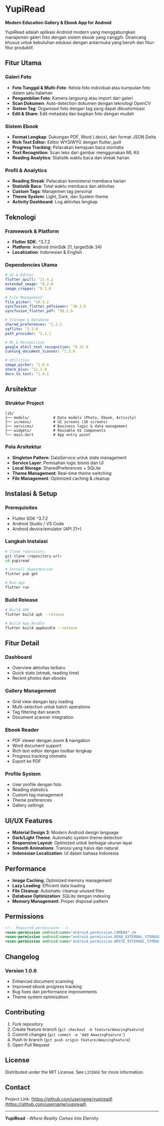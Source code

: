 # YupiRead

**Modern Education Gallery & Ebook App for Android**

YupiRead adalah aplikasi Android modern yang menggabungkan manajemen galeri foto dengan sistem ebook yang canggih. Dirancang khusus untuk kebutuhan edukasi dengan antarmuka yang bersih dan fitur-fitur produktif.

## Fitur Utama

### Galeri Foto
- **Foto Tunggal & Multi-Foto**: Kelola foto individual atau kumpulan foto dalam satu halaman
- **Pengambilan Foto**: Kamera langsung atau import dari galeri
- **Scan Dokumen**: Auto-detection dokumen dengan teknologi OpenCV
- **Sistem Tag**: Organisasi foto dengan tag yang dapat dikustomisasi
- **Edit & Share**: Edit metadata dan bagikan foto dengan mudah

### Sistem Ebook
- **Format Lengkap**: Dukungan PDF, Word (.docx), dan format JSON Delta
- **Rich Text Editor**: Editor WYSIWYG dengan flutter_quill
- **Progress Tracking**: Pelacakan kemajuan baca otomatis
- **Text Recognition**: Scan teks dari gambar menggunakan ML Kit
- **Reading Analytics**: Statistik waktu baca dan streak harian

### Profil & Analytics
- **Reading Streak**: Pelacakan konsistensi membaca harian
- **Statistik Baca**: Total waktu membaca dan aktivitas
- **Custom Tags**: Manajemen tag personal
- **Theme System**: Light, Dark, dan System theme
- **Activity Dashboard**: Log aktivitas lengkap

## Teknologi

### Framework & Platform
- **Flutter SDK**: ^3.7.2
- **Platform**: Android (minSdk 21, targetSdk 34)
- **Localization**: Indonesian & English

### Dependencies Utama
```yaml
# UI & Editor
flutter_quill: ^11.4.2
extended_image: ^8.2.0
image_cropper: ^9.1.0

# File Management
file_picker: ^10.3.2
syncfusion_flutter_pdfviewer: ^30.2.6
syncfusion_flutter_pdf: ^30.2.6

# Storage & Database
shared_preferences: ^2.2.2
sqflite: ^2.3.0
path_provider: ^2.1.1

# ML & Recognition
google_mlkit_text_recognition: ^0.15.0
cunning_document_scanner: ^1.3.0

# Utilities
image_picker: ^1.0.4
share_plus: ^11.1.0
docx_to_text: ^1.0.1
```

## Arsitektur

### Struktur Project
```
lib/
├── models/           # Data models (Photo, Ebook, Activity)
├── screens/          # UI screens (16 screens)
├── services/         # Business logic & data management
├── widgets/          # Reusable UI components
└── main.dart         # App entry point
```

### Pola Arsitektur
- **Singleton Pattern**: DataService untuk state management
- **Service Layer**: Pemisahan logic bisnis dan UI
- **Local Storage**: SharedPreferences + SQLite
- **Theme Management**: Real-time theme switching
- **File Management**: Optimized caching & cleanup

## Instalasi & Setup

### Prerequisites
- Flutter SDK ^3.7.2
- Android Studio / VS Code
- Android device/emulator (API 21+)

### Langkah Instalasi
```bash
# Clone repository
git clone <repository-url>
cd yupiread

# Install dependencies
flutter pub get

# Run app
flutter run
```

### Build Release
```bash
# Build APK
flutter build apk --release

# Build App Bundle
flutter build appbundle --release
```

## Fitur Detail

### Dashboard
- Overview aktivitas terbaru
- Quick stats (streak, reading time)
- Recent photos dan ebooks

### Gallery Management
- Grid view dengan lazy loading
- Multi-selection untuk batch operations
- Tag filtering dan search
- Document scanner integration

### Ebook Reader
- PDF viewer dengan zoom & navigation
- Word document support
- Rich text editor dengan toolbar lengkap
- Progress tracking otomatis
- Export ke PDF

### Profile System
- User profile dengan foto
- Reading statistics
- Custom tag management
- Theme preferences
- Gallery settings

## UI/UX Features

- **Material Design 3**: Modern Android design language
- **Dark/Light Theme**: Automatic system theme detection
- **Responsive Layout**: Optimized untuk berbagai ukuran layar
- **Smooth Animations**: Transisi yang halus dan natural
- **Indonesian Localization**: UI dalam bahasa Indonesia

## Performance

- **Image Caching**: Optimized memory management
- **Lazy Loading**: Efficient data loading
- **File Cleanup**: Automatic cleanup unused files
- **Database Optimization**: SQLite dengan indexing
- **Memory Management**: Proper disposal pattern

## Permissions

```xml
<!-- Required permissions -->
<uses-permission android:name="android.permission.CAMERA" />
<uses-permission android:name="android.permission.READ_EXTERNAL_STORAGE" />
<uses-permission android:name="android.permission.WRITE_EXTERNAL_STORAGE" />
```

## Changelog

### Version 1.0.6
- Enhanced document scanning
- Improved ebook progress tracking
- Bug fixes dan performance improvements
- Theme system optimization

## Contributing

1. Fork repository
2. Create feature branch (`git checkout -b feature/AmazingFeature`)
3. Commit changes (`git commit -m 'Add AmazingFeature'`)
4. Push to branch (`git push origin feature/AmazingFeature`)
5. Open Pull Request

## License

Distributed under the MIT License. See `LICENSE` for more information.

## Contact

Project Link: [https://github.com/username/yupiread](https://github.com/username/yupiread)

---

**YupiRead** - *Where Reality Comes Into Eternity* 
